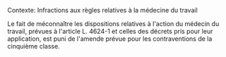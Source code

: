 Contexte: Infractions aux règles relatives  à la médecine du travail

Le fait de méconnaître les dispositions relatives à l'action du médecin du travail, prévues à l'article L. 4624-1 et celles des décrets pris pour leur application, est puni de l'amende prévue pour les contraventions de la cinquième classe.